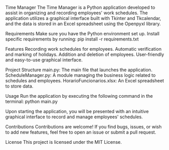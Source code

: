 Time Manager
The Time Manager is a Python application developed to assist in organizing and recording employees' work schedules. The application utilizes a graphical interface built with Tkinter and Tkcalendar, and the data is stored in an Excel spreadsheet using the Openpyxl library.

Requirements
Make sure you have the Python environment set up. Install specific requirements by running:
pip install -r requirements.txt

Features
Recording work schedules for employees.
Automatic verification and marking of holidays.
Addition and deletion of employees.
User-friendly and easy-to-use graphical interface.

Project Structure
main.py: The main file that launches the application.
ScheduleManager.py: A module managing the business logic related to schedules and employees.
HorarioFuncionarios.xlsx: An Excel spreadsheet to store data.

Usage
Run the application by executing the following command in the terminal:
python main.py

Upon starting the application, you will be presented with an intuitive graphical interface to record and manage employees' schedules.

Contributions
Contributions are welcome! If you find bugs, issues, or wish to add new features, feel free to open an issue or submit a pull request.

License
This project is licensed under the MIT License.

